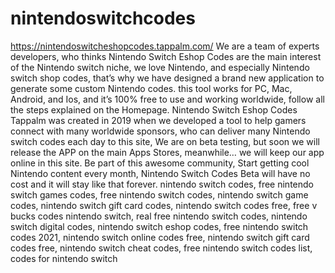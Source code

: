 # nintendoswitchcodes
https://nintendoswitcheshopcodes.tappalm.com/
We are a team of experts developers, who thinks Nintendo Switch Eshop Codes are the main interest of the Nintendo switch niche, we love Nintendo, and especially Nintendo switch shop codes, that’s why we have designed a brand new application to generate some custom Nintendo codes. this tool works for PC, Mac, Android, and Ios, and it’s 100% free to use and working worldwide, follow all the steps explained on the Homepage.  Nintendo Switch Eshop Codes Tappalm was created in 2019 when we developed a tool to help gamers connect with many worldwide sponsors, who can deliver many Nintendo switch codes each day to this site, We are on beta testing, but soon we will release the APP on the main Apps Stores, meanwhile… we will keep our app online in this site.  Be part of this awesome community, Start getting cool Nintendo content every month, Nintendo Switch Codes Beta will have no cost and it will stay like that forever.
nintendo switch codes, free nintendo switch games codes, free nintendo switch codes, nintendo switch game codes, nintendo switch gift card codes, nintendo switch codes free, free v bucks codes nintendo switch, real free nintendo switch codes, nintendo switch digital codes, nintendo switch eshop codes, free nintendo switch codes 2021, nintendo switch online codes free, nintendo switch gift card codes free, nintendo switch cheat codes, free nintendo switch codes list, codes for nintendo switch
